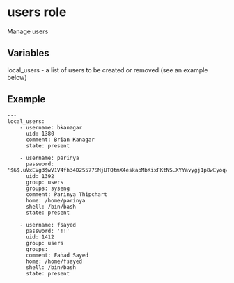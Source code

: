 # users role

Manage users

## Variables

local_users - a list of users to be created or removed (see an example below)

## Example

    ---
    local_users:
        - username: bkanagar
          uid: 1380
          comment: Brian Kanagar
          state: present

        - username: parinya
          password: '$6$.uVxEVg3$wV1V4fh34D2S577SMjUTQtmX4eskapMbKixFKtNS.XYYavygj1p8wEyoqvks9UmeJRwcAmeZGzVa.AIt2TO215'
          uid: 1392
          group: users
          groups: syseng
          comment: Parinya Thipchart
          home: /home/parinya
          shell: /bin/bash
          state: present

        - username: fsayed
          password: '!!'
          uid: 1412
          group: users
          groups:
          comment: Fahad Sayed
          home: /home/fsayed
          shell: /bin/bash
          state: present
                      
